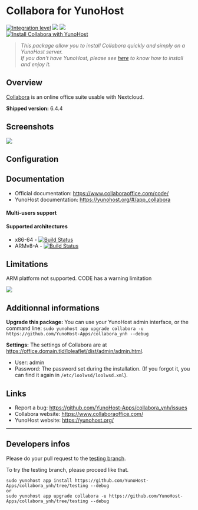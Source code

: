 # Collabora for YunoHost

[![Integration level](https://dash.yunohost.org/integration/collabora.svg)](https://dash.yunohost.org/appci/app/collabora) ![](https://ci-apps.yunohost.org/ci/badges/collabora.status.svg) ![](https://ci-apps.yunohost.org/ci/badges/collabora.maintain.svg)  
[![Install Collabora with YunoHost](https://install-app.yunohost.org/install-with-yunohost.svg)](https://install-app.yunohost.org/?app=collabora)

> *This package allow you to install Collabora quickly and simply on a YunoHost server.  
If you don't have YunoHost, please see [here](https://yunohost.org/#/install) to know how to install and enjoy it.*

## Overview

[Collabora](https://www.collaboraoffice.com/code/) is an online office suite usable with Nextcloud.

**Shipped version:** 6.4.4

## Screenshots

![](https://www.collaboraoffice.com/wp-content/uploads/2019/07/Collabora_Online_-_versions_integration.png)

## Configuration

## Documentation

 * Official documentation: https://www.collaboraoffice.com/code/
 * YunoHost documentation: https://yunohost.org/#/app_collabora

#### Multi-users support

#### Supported architectures

* x86-64 - [![Build Status](https://ci-apps.yunohost.org/ci/logs/collabora%20%28Apps%29.svg)](https://ci-apps.yunohost.org/ci/apps/collabora/)
* ARMv8-A - [![Build Status](https://ci-apps-arm.yunohost.org/ci/logs/collabora%20%28Apps%29.svg)](https://ci-apps-arm.yunohost.org/ci/apps/collabora/)

## Limitations

ARM platform not supported.
CODE has a warning limitation

![](https://www.libreoffice.org/assets/Uploads/LibreOffice-Online-limit.png)

## Additionnal informations

**Upgrade this package:** 
You can use your YunoHost admin interface, or the command line: `sudo yunohost app upgrade collabora -u https://github.com/YunoHost-Apps/collabora_ynh --debug`

**Settings:**
The settings of Collabora are at https://office.domain.tld/loleaflet/dist/admin/admin.html.

- User: admin
- Password: The password set during the installation. (If you forgot it, you can find it again in `/etc/loolwsd/loolwsd.xml`).

## Links

 * Report a bug: https://github.com/YunoHost-Apps/collabora_ynh/issues
 * Collabora website: https://www.collaboraoffice.com/
 * YunoHost website: https://yunohost.org/

---

## Developers infos

Please do your pull request to the [testing branch](https://github.com/YunoHost-Apps/collabora_ynh/tree/testing).

To try the testing branch, please proceed like that.
```
sudo yunohost app install https://github.com/YunoHost-Apps/collabora_ynh/tree/testing --debug
or
sudo yunohost app upgrade collabora -u https://github.com/YunoHost-Apps/collabora_ynh/tree/testing --debug
```

